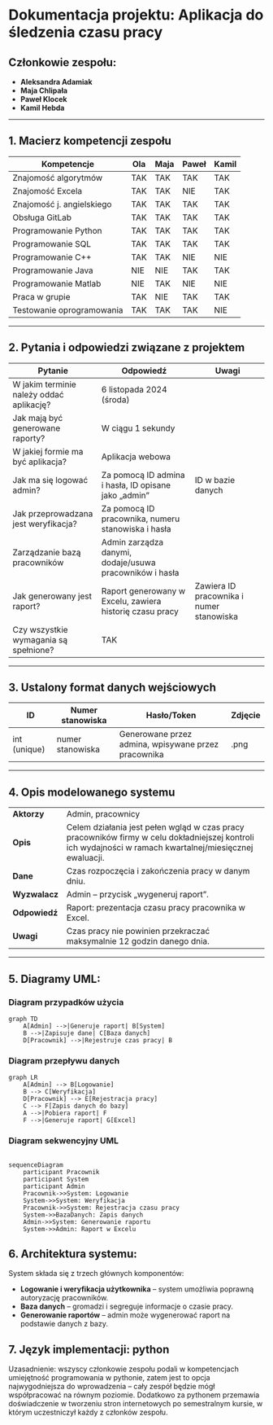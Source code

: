 # Dokumentacja projektu: Aplikacja do śledzenia czasu pracy

## Członkowie zespołu:
- **Aleksandra Adamiak**
- **Maja Chlipała**
- **Paweł Klocek**
- **Kamil Hebda**

---

## 1. Macierz kompetencji zespołu

| Kompetencje             | Ola | Maja | Paweł | Kamil |
|-------------------------|-----|------|-------|-------|
| Znajomość algorytmów     | TAK | TAK  | TAK   | TAK   |
| Znajomość Excela         | TAK | TAK  | NIE   | TAK   |
| Znajomość j. angielskiego| TAK | TAK  | TAK   | TAK   |
| Obsługa GitLab           | TAK | TAK  | TAK   | TAK   |
| Programowanie Python     | TAK | TAK  | TAK   | TAK   |
| Programowanie SQL        | TAK | TAK  | TAK   | TAK   |
| Programowanie C++        | TAK | TAK  | NIE   | NIE   |
| Programowanie Java       | NIE | NIE  | TAK   | TAK   |
| Programowanie Matlab     | NIE | TAK  | NIE   | NIE   |
| Praca w grupie           | TAK | NIE  | TAK   | TAK   |
| Testowanie oprogramowania| TAK | TAK  | TAK   | NIE   |

---

## 2. Pytania i odpowiedzi związane z projektem

| Pytanie                                | Odpowiedź                                               | Uwagi                          |
|----------------------------------------|---------------------------------------------------------|--------------------------------|
| W jakim terminie należy oddać aplikację?| 6 listopada 2024 (środa)                                |                                |
| Jak mają być generowane raporty?       | W ciągu 1 sekundy                                       |                                |
| W jakiej formie ma być aplikacja?      | Aplikacja webowa                                        |                                |
| Jak ma się logować admin?              | Za pomocą ID admina i hasła, ID opisane jako „admin”     | ID w bazie danych               |
| Jak przeprowadzana jest weryfikacja?   | Za pomocą ID pracownika, numeru stanowiska i hasła       |                                |
| Zarządzanie bazą pracowników           | Admin zarządza danymi, dodaje/usuwa pracowników i hasła  |                                |
| Jak generowany jest raport?            | Raport generowany w Excelu, zawiera historię czasu pracy | Zawiera ID pracownika i numer stanowiska |
| Czy wszystkie wymagania są spełnione?  | TAK                                                     |                                |

---

## 3. Ustalony format danych wejściowych

| ID | Numer stanowiska | Hasło/Token | Zdjęcie |
|----|------------------|-------------|---------|
| int (unique) | numer stanowiska | Generowane przez admina, wpisywane przez pracownika | .png |

---

## 4. Opis modelowanego systemu

|                              |                                                                                                                                                             |
|------------------------------|-------------------------------------------------------------------------------------------------------------------------------------------------------------|
| **Aktorzy**                  | Admin, pracownicy                                                                                                                                           |
| **Opis**                     | Celem działania jest pełen wgląd w czas pracy pracowników firmy w celu dokładniejszej kontroli ich wydajności w ramach kwartalnej/miesięcznej ewaluacji.    |
| **Dane**                     | Czas rozpoczęcia i zakończenia pracy w danym dniu.                                                                                                          |
| **Wyzwalacz**                | Admin – przycisk „wygeneruj raport”.                                                                                                                         |
| **Odpowiedź**                | Raport: prezentacja czasu pracy pracownika w Excel.                                                                                                          |
| **Uwagi**                    | Czas pracy nie powinien przekraczać maksymalnie 12 godzin danego dnia.                                                                                       |

---

## 5. Diagramy UML:

### Diagram przypadków użycia 
```mermaid
graph TD
    A[Admin] -->|Generuje raport| B[System]
    B -->|Zapisuje dane| C[Baza danych]
    D[Pracownik] -->|Rejestruje czas pracy| B
```
### Diagram przepływu danych
```mermaid
graph LR
    A[Admin] --> B[Logowanie]
    B --> C[Weryfikacja]
    D[Pracownik] --> E[Rejestracja pracy]
    C --> F[Zapis danych do bazy]
    A -->|Pobiera raport| F
    F -->|Generuje raport| G[Excel]
```
### Diagram sekwencyjny UML
```mermaid

sequenceDiagram
    participant Pracownik
    participant System
    participant Admin
    Pracownik->>System: Logowanie
    System->>System: Weryfikacja
    Pracownik->>System: Rejestracja czasu pracy
    System->>BazaDanych: Zapis danych
    Admin->>System: Generowanie raportu
    System->>Admin: Raport w Excelu
```

## 6. Architektura systemu:
System składa się z trzech głównych komponentów:

- **Logowanie i weryfikacja użytkownika** – system umożliwia poprawną autoryzację pracowników.
- **Baza danych** – gromadzi i segreguje informacje o czasie pracy.
- **Generowanie raportów** – admin może wygenerować raport na podstawie danych z bazy.


## 7. Język implementacji: python 

Uzasadnienie: wszyscy członkowie zespołu podali w kompetencjach umiejętność programowania w pythonie, zatem jest to opcja najwygodniejsza do wprowadzenia – cały zespół będzie mógł współpracować na równym poziomie. Dodatkowo za pythonem przemawia doświadczenie w tworzeniu stron internetowych po semestralnym kursie, w którym uczestniczył każdy z członków zespołu. 
